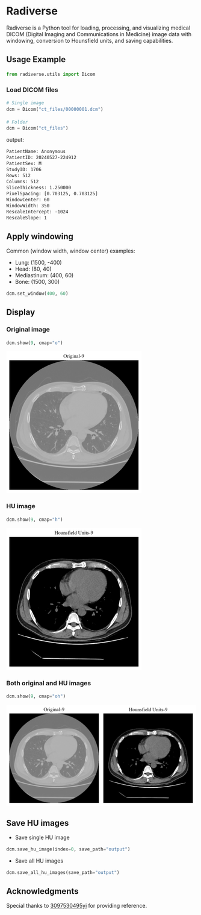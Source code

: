 # Radiverse

Radiverse is a Python tool for loading, processing, and visualizing medical DICOM (Digital Imaging and Communications in Medicine) image data with windowing, conversion to Hounsfield units, and saving capabilities.

## Usage Example

```python
from radiverse.utils import Dicom
```

### Load DICOM files

```python
# Single image
dcm = Dicom("ct_files/00000001.dcm")

# Folder
dcm = Dicom("ct_files")
```

output:
```
PatientName: Anonymous
PatientID: 20240527-224912
PatientSex: M
StudyID: 1706
Rows: 512
Columns: 512
SliceThickness: 1.250000
PixelSpacing: [0.703125, 0.703125]
WindowCenter: 60
WindowWidth: 350
RescaleIntercept: -1024
RescaleSlope: 1
```

## Apply windowing

Common (window width, window center) examples:

* Lung: (1500, -400)
* Head: (80, 40)
* Mediastinum: (400, 60)
* Bone: (1500, 300)

```python
dcm.set_window(400, 60)
```

## Display

### Original image
```python
dcm.show(9, cmap="o")
```

![](./img/original.png)

### HU image

```python
dcm.show(9, cmap="h")
```

![](./img/hu.png)

### Both original and HU images
```python
dcm.show(9, cmap="oh")
```

![](./img/both.png)

## Save HU images

* Save single HU image

```python
dcm.save_hu_image(index=0, save_path="output")
```

* Save all HU images

```python
dcm.save_all_hu_images(save_path="output")
```

## Acknowledgments

Special thanks to [3097530495yi](https://aistudio.baidu.com/projectdetail/5351683?channelType=0&channel=0) for providing reference.
